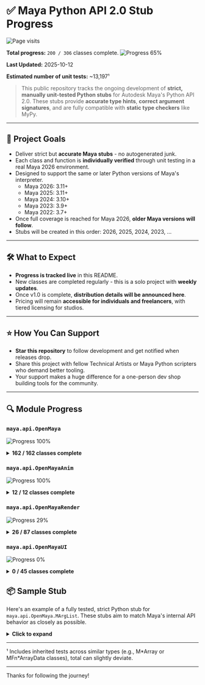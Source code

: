 # ✅ Maya Python API 2.0 Stub Progress

<p align="left"> <img src="https://komarev.com/ghpvc/?username=maya-stubs&label=Visitors&color=65c065&style=flat" alt="Page visits" /> </p>

**Total progress:** `200 / 306` classes complete.
![](https://geps.dev/progress/65?dangerColor=65c065&warningColor=65c065&successColor=65c065 "Progress 65%")

**Last Updated:** 2025-10-12

**Estimated number of unit tests:** ~13,197¹

> This public repository tracks the ongoing development of **strict, manually unit-tested Python stubs** for Autodesk Maya's Python API 2.0.
> These stubs provide **accurate type hints**, **correct argument signatures**, and are fully compatible with **static type checkers** like MyPy.

---

## 🎯 Project Goals

- Deliver strict but **accurate Maya stubs** - no autogenerated junk.
- Each class and function is **individually verified** through unit testing in a real Maya 2026 environment.
- Designed to support the same or later Python versions of Maya's interpreter.
    - Maya 2026: 3.11+
    - Maya 2025: 3.11+
    - Maya 2024: 3.10+
    - Maya 2023: 3.9+
    - Maya 2022: 3.7+
- Once full coverage is reached for Maya 2026, **older Maya versions will follow**.
- Stubs will be created in this order: 2026, 2025, 2024, 2023, ...

---

## 🛠️ What to Expect

- **Progress is tracked live** in this README.
- New classes are completed regularly - this is a solo project with **weekly updates**.
- Once v1.0 is complete, **distribution details will be announced here**.
- Pricing will remain **accessible for individuals and freelancers**, with tiered licensing for studios.

---

## ⭐ How You Can Support

- **Star this repository** to follow development and get notified when releases drop.
- Share this project with fellow Technical Artists or Maya Python scripters who demand better tooling.
- Your support makes a huge difference for a one-person dev shop building tools for the community.

---

## 🔍 Module Progress

### `maya.api.OpenMaya`

![](https://geps.dev/progress/100?dangerColor=65c065&warningColor=65c065&successColor=65c065 "Progress 100%")

<details>
<summary><strong>162 / 162 classes complete</strong></summary>

- ✅ `MAngle`
- ✅ `MArgDatabase`
- ✅ `MArgList`
- ✅ `MArgParser`
- ✅ `MArrayDataBuilder`
- ✅ `MArrayDataHandle`
- ✅ `MAttributeIndex`
- ✅ `MAttributePattern`
- ✅ `MAttributeSpec`
- ✅ `MAttributeSpecArray`
- ✅ `MBoundingBox`
- ✅ `MCacheSchema`
- ✅ `MCallbackId`
- ✅ `MCallbackIdArray`
- ✅ `MCameraMessage`
- ✅ `MColor`
- ✅ `MColorArray`
- ✅ `MCommandMessage`
- ✅ `MConditionMessage`
- ✅ `MContainerMessage`
- ✅ `MDAGDrawOverrideInfo`
- ✅ `MDGContext`
- ✅ `MDGMessage`
- ✅ `MDGModifier`
- ✅ `MDagMessage`
- ✅ `MDagModifier`
- ✅ `MDagPath`
- ✅ `MDagPathArray`
- ✅ `MDataBlock`
- ✅ `MDataHandle`
- ✅ `MDistance`
- ✅ `MDoubleArray`
- ✅ `MEulerRotation`
- ✅ `MEvaluationNode`
- ✅ `MEvaluationNodeIterator`
- ✅ `MEventMessage`
- ✅ `MExternalContentInfoTable`
- ✅ `MExternalContentLocationTable`
- ✅ `MFileObject`
- ✅ `MFloatArray`
- ✅ `MFloatMatrix`
- ✅ `MFloatPoint`
- ✅ `MFloatPointArray`
- ✅ `MFloatVector`
- ✅ `MFloatVectorArray`
- ✅ `MFn`
- ✅ `MFnAssembly`
- ✅ `MFnAttribute`
- ✅ `MFnBase`
- ✅ `MFnCamera`
- ✅ `MFnComponent`
- ✅ `MFnComponentListData`
- ✅ `MFnCompoundAttribute`
- ✅ `MFnContainerNode`
- ✅ `MFnDagNode`
- ✅ `MFnData`
- ✅ `MFnDependencyNode`
- ✅ `MFnDisplayLayer`
- ✅ `MFnDisplayLayerManager`
- ✅ `MFnDoubleArrayData`
- ✅ `MFnDoubleIndexedComponent`
- ✅ `MFnEnumAttribute`
- ✅ `MFnGenericAttribute`
- ✅ `MFnGeometryData`
- ✅ `MFnIntArrayData`
- ✅ `MFnLightDataAttribute`
- ✅ `MFnMatrixArrayData`
- ✅ `MFnMatrixAttribute`
- ✅ `MFnMatrixData`
- ✅ `MFnMesh`
- ✅ `MFnMeshData`
- ✅ `MFnMessageAttribute`
- ✅ `MFnNumericAttribute`
- ✅ `MFnNumericData`
- ✅ `MFnNurbsCurve`
- ✅ `MFnNurbsCurveData`
- ✅ `MFnNurbsSurface`
- ✅ `MFnNurbsSurfaceData`
- ✅ `MFnPlugin`
- ✅ `MFnPluginData`
- ✅ `MFnPointArrayData`
- ✅ `MFnReference`
- ✅ `MFnSet`
- ✅ `MFnSingleIndexedComponent`
- ✅ `MFnStringArrayData`
- ✅ `MFnStringData`
- ✅ `MFnTransform`
- ✅ `MFnTripleIndexedComponent`
- ✅ `MFnTypedAttribute`
- ✅ `MFnUInt64ArrayData`
- ✅ `MFnUnitAttribute`
- ✅ `MFnVectorArrayData`
- ✅ `MGlobal`
- ✅ `MImage`
- ✅ `MInt64Array`
- ✅ `MIntArray`
- ✅ `MItCurveCV`
- ✅ `MItDag`
- ✅ `MItDependencyGraph`
- ✅ `MItDependencyNodes`
- ✅ `MItGeometry`
- ✅ `MItMeshEdge`
- ✅ `MItMeshFaceVertex`
- ✅ `MItMeshPolygon`
- ✅ `MItMeshVertex`
- ✅ `MItSelectionList`
- ✅ `MItSurfaceCV`
- ✅ `MIteratorType`
- ✅ `MLockMessage`
- ✅ `MMatrix`
- ✅ `MMatrixArray`
- ✅ `MMeshIntersector`
- ✅ `MMeshIsectAccelParams`
- ✅ `MMeshSmoothOptions`
- ✅ `MMessage`
- ✅ `MModelMessage`
- ✅ `MNamespace`
- ✅ `MNodeCacheDisablingInfo`
- ✅ `MNodeCacheSetupInfo`
- ✅ `MNodeClass`
- ✅ `MNodeMessage`
- ✅ `MObject`
- ✅ `MObjectArray`
- ✅ `MObjectHandle`
- ✅ `MObjectSetMessage`
- ✅ `MPlane`
- ✅ `MPlug`
- ✅ `MPlugArray`
- ✅ `MPoint`
- ✅ `MPointArray`
- ✅ `MPointOnMesh`
- ✅ `MPolyMessage`
- ✅ `MPxAttributePatternFactory`
- ✅ `MPxCommand`
- ✅ `MPxData`
- ✅ `MPxGeometryData`
- ✅ `MPxGeometryIterator`
- ✅ `MPxNode`
- ✅ `MPxSurfaceShape`
- ✅ `MQuaternion`
- ✅ `MRampAttribute`
- ✅ `MRichSelection`
- ✅ `MSceneMessage`
- ✅ `MSelectionList`
- ✅ `MSelectionMask`
- ✅ `MSpace`
- ✅ `MSyntax`
- ✅ `MTime`
- ✅ `MTimeArray`
- ✅ `MTimeRange`
- ✅ `MTimerMessage`
- ✅ `MTransformationMatrix`
- ✅ `MTypeId`
- ✅ `MURI`
- ✅ `MUint64Array`
- ✅ `MUintArray`
- ✅ `MUserData`
- ✅ `MUserEventMessage`
- ✅ `MUuid`
- ✅ `MVector`
- ✅ `MVectorArray`
- ✅ `MWeight`

</details>


### `maya.api.OpenMayaAnim`

![](https://geps.dev/progress/100?dangerColor=65c065&warningColor=65c065&successColor=65c065 "Progress 100%")

<details>
<summary><strong>12 / 12 classes complete</strong></summary>

- ✅ `MAnimControl`
- ✅ `MAnimCurveChange`
- ✅ `MAnimCurveClipboard`
- ✅ `MAnimCurveClipboardItem`
- ✅ `MAnimCurveClipboardItemArray`
- ✅ `MAnimMessage`
- ✅ `MAnimUtil`
- ✅ `MFnAnimCurve`
- ✅ `MFnGeometryFilter`
- ✅ `MFnIkJoint`
- ✅ `MFnSkinCluster`
- ✅ `MFnWeightGeometryFilter`

</details>


### `maya.api.OpenMayaRender`

![](https://geps.dev/progress/29?dangerColor=65c065&warningColor=65c065&successColor=65c065 "Progress 29%")

<details>
<summary><strong>26 / 87 classes complete</strong></summary>

- ✅ `MAttributeParameterMapping`
- ✅ `MAttributeParameterMappingList`
- ✅ `MBlendState`
- ✅ `MBlendStateDesc`
- ✅ `MCameraOverride`
- ✅ `MClearOperation`
- ✅ `MColorManagementUtilities`
- ✅ `MComponentDataIndexing`
- ✅ `MComponentDataIndexingList`
- ✅ `MDepthNormalizationDescription`
- ✅ `MDepthStencilState`
- ✅ `MDepthStencilStateDesc`
- ⬜ `MDrawContext`
- ⬜ `MDrawRegistry`
- ⬜ `MFragmentManager`
- ⬜ `MFrameContext`
- ✅ `MGeometry`
- ✅ `MGeometryExtractor`
- ✅ `MGeometryIndexMapping`
- ✅ `MGeometryRequirements`
- ✅ `MGeometryUtilities`
- ✅ `MHUDRender`
- ✅ `MIndexBuffer`
- ✅ `MIndexBufferDescriptor`
- ✅ `MIndexBufferDescriptorList`
- ✅ `MInitContext`
- ✅ `MInitFeedback`
- ✅ `MIntersection`
- ⬜ `MLightParameterInformation`
- ⬜ `MPassContext`
- ✅ `MPresentTarget`
- ✅ `MPxComponentConverter`
- ⬜ `MPxDrawOverride`
- ⬜ `MPxGeometryOverride`
- ⬜ `MPxImagePlaneOverride`
- ⬜ `MPxIndexBufferMutator`
- ⬜ `MPxPrimitiveGenerator`
- ⬜ `MPxShaderOverride`
- ⬜ `MPxShadingNodeOverride`
- ⬜ `MPxSubSceneOverride`
- ⬜ `MPxSurfaceShadingNodeOverride`
- ⬜ `MPxVertexBufferGenerator`
- ⬜ `MPxVertexBufferMutator`
- ⬜ `MQuadRender`
- ⬜ `MRasterizerState`
- ⬜ `MRasterizerStateDesc`
- ⬜ `MRenderItem`
- ⬜ `MRenderItemList`
- ⬜ `MRenderOperation`
- ⬜ `MRenderOverride`
- ⬜ `MRenderParameters`
- ⬜ `MRenderProfile`
- ⬜ `MRenderTarget`
- ⬜ `MRenderTargetAssignment`
- ⬜ `MRenderTargetDescription`
- ⬜ `MRenderTargetManager`
- ⬜ `MRenderUtilities`
- ⬜ `MRenderer`
- ⬜ `MSamplerState`
- ⬜ `MSamplerStateDesc`
- ⬜ `MSceneRender`
- ⬜ `MSelectionContext`
- ⬜ `MSelectionInfo`
- ⬜ `MShaderCompileMacro`
- ⬜ `MShaderInstance`
- ⬜ `MShaderManager`
- ⬜ `MStateManager`
- ⬜ `MStencilOpDesc`
- ⬜ `MSubSceneContainer`
- ⬜ `MSubSceneContainerIterator`
- ⬜ `MSwatchRenderBase`
- ⬜ `MTargetBlendDesc`
- ⬜ `MTexture`
- ⬜ `MTextureAssignment`
- ⬜ `MTextureDescription`
- ⬜ `MTextureManager`
- ⬜ `MTextureUpdateRegion`
- ⬜ `MUIDrawManager`
- ⬜ `MUniformParameter`
- ⬜ `MUniformParameterList`
- ⬜ `MUserRenderOperation`
- ⬜ `MVaryingParameter`
- ⬜ `MVaryingParameterList`
- ⬜ `MVertexBuffer`
- ⬜ `MVertexBufferArray`
- ⬜ `MVertexBufferDescriptor`
- ⬜ `MVertexBufferDescriptorList`

</details>


### `maya.api.OpenMayaUI`

![](https://geps.dev/progress/0?dangerColor=65c065&warningColor=65c065&successColor=65c065 "Progress 0%")

<details>
<summary><strong>0 / 45 classes complete</strong></summary>

- ⬜ `M3dView`
- ⬜ `MCursor`
- ⬜ `MDrawData`
- ⬜ `MDrawInfo`
- ⬜ `MDrawProperties`
- ⬜ `MDrawRequest`
- ⬜ `MEvent`
- ⬜ `MFnCircleSweepManip`
- ⬜ `MFnCurveSegmentManip`
- ⬜ `MFnDirectionManip`
- ⬜ `MFnDiscManip`
- ⬜ `MFnDistanceManip`
- ⬜ `MFnFreePointTriadManip`
- ⬜ `MFnManip3D`
- ⬜ `MFnPointOnCurveManip`
- ⬜ `MFnPointOnSurfaceManip`
- ⬜ `MFnRotateManip`
- ⬜ `MFnScaleManip`
- ⬜ `MFnStateManip`
- ⬜ `MFnToggleManip`
- ⬜ `MHWShaderSwatchGenerator`
- ⬜ `MManipData`
- ⬜ `MMaterial`
- ⬜ `MMaterialArray`
- ⬜ `MPaintMessage`
- ⬜ `MPanelCanvas`
- ⬜ `MPanelCanvasInfo`
- ⬜ `MPxContext`
- ⬜ `MPxContextCommand`
- ⬜ `MPxDragAndDropBehavior`
- ⬜ `MPxHardwareShader`
- ⬜ `MPxHwShaderNode`
- ⬜ `MPxLocatorNode`
- ⬜ `MPxManipContainer`
- ⬜ `MPxManipulatorNode`
- ⬜ `MPxSelectionContext`
- ⬜ `MPxSurfaceShapeUI`
- ⬜ `MPxToolCommand`
- ⬜ `MSelectInfo`
- ⬜ `MTextureEditorDrawInfo`
- ⬜ `MTimeSliderCustomDrawManager`
- ⬜ `MTimeSliderDrawPrimitive`
- ⬜ `MUiMessage`
- ⬜ `RenderParameters`
- ⬜ `ShaderContext`

</details>

## 📦 Sample Stub

Here's an example of a fully tested, strict Python stub for `maya.api.OpenMaya.MArgList`.
These stubs aim to match Maya's internal API behavior as closely as possible.

<details>
<summary><strong>Click to expand</strong></summary>

> [!NOTE]
> This stub is meant to work with Python 3.11+.

```python
from typing import overload, Final, Union, Self, List, Optional
from maya.api.OpenMaya import MArgList, MAngle, MDistance, MPoint, MTime, MVector, MDoubleArray, MIntArray, MMatrix


class MArgList:
    kInvalidArgIndex: Final[int] = -1

    @overload
    def __init__(self) -> None: ...
    @overload
    def __init__(self, src: MArgList, /) -> None: ...
    __doc__: Final[str] = "Argument list for passing to commands."
    def __len__(self) -> int: ...
    def addArg(self, value: Union[bool, int, float, str, MAngle, MDistance, MPoint, MTime, MVector], /) -> Self: ...
    def asAngle(self, index: int, /) -> MAngle: ...
    def asBool(self, index: int, /) -> bool: ...
    def asDistance(self, index: int, /) -> MDistance: ...
    def asDouble(self, index: int, /) -> float: ...
    def asDoubleArray(self, index: int, /) -> MDoubleArray: ...
    def asFloat(self, index: int, /) -> float: ...
    def asInt(self, index: int, /) -> int: ...
    def asIntArray(self, index: int, /) -> MIntArray: ...
    def asMatrix(self, index: int, /) -> MMatrix: ...
    def asPoint(self, index: int, /, numElements: int=3) -> MPoint: ...
    def asString(self, index: int, /) -> str: ...
    def asStringArray(self, index: int, /) -> List[str]: ...
    def asTime(self, index: int, /) -> MTime: ...
    def asVector(self, index: int, /, numElements: int=3) -> MVector: ...
    def flagIndex(self, shortFlag: str, /, longFlag: Optional[str]=None) -> int: ...
    def lastArgUsed(self) -> int: ...
```

</details>

---

¹ Includes inherited tests across similar types (e.g., M\*Array or MFn\*ArrayData classes), total can slightly deviate.

---

Thanks for following the journey!
